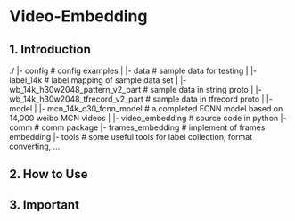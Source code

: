 # Video-Embedding

## 1. Introduction

./
 |- config	# config examples
 |
 |- data	# sample data for testing
 |   |- label_14k    # label mapping of sample data set
 |   |-  wb_14k_h30w2048_pattern_v2_part     # sample data in string proto
 |   |-  wb_14k_h30w2048_tfrecord_v2_part    # sample data in tfrecord proto
 |
 |- model
 |   |- mcn_14k_c30_fcnn_model	# a completed FCNN model based on 14,000 weibo MCN videos
 |
 |- video_embedding   # source code in python 
     |- comm		  # comm package
	 |- frames_embedding  # implement of frames embedding
	 |- tools         # some useful tools for label collection, format converting, ...


## 2. How to Use


## 3. Important



